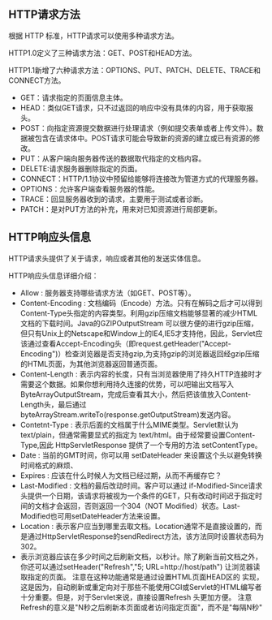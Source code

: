 ## HTTP请求方法 ##

根据 HTTP 标准，HTTP请求可以使用多种请求方法。

HTTP1.0定义了三种请求方法：GET、POST和HEAD方法。

HTTP1.1新增了六种请求方法：OPTIONS、PUT、PATCH、DELETE、TRACE和CONNECT方法。

- GET：请求指定的页面信息主体。
- HEAD：类似GET请求，只不过返回的响应中没有具体的内容，用于获取报头。
- POST：向指定资源提交数据进行处理请求（例如提交表单或者上传文件）。数据被包含在请求体中。POST请求可能会导致新的资源的建立或已有资源的修改。
- PUT：从客户端向服务器传送的数据取代指定的文档内容。
- DELETE:请求服务器删除指定的页面。
- CONNECT：HTTP/1.1协议中预留给能够将连接改为管道方式的代理服务器。
- OPTIONS：允许客户端查看服务器的性能。
- TRACE：回显服务器收到的请求，主要用于测试或者诊断。
- PATCH：是对PUT方法的补充，用来对已知资源进行局部更新。


## HTTP响应头信息 ##

HTTP请求头提供了关于请求，响应或者其他的发送实体信息。

HTTP响应头信息详细介绍：

- Allow : 服务器支持哪些请求方法（如GET、POST等）。
- Content-Encoding : 文档编码（Encode）方法。只有在解码之后才可以得到Content-Type头指定的内容类型。利用gzip压缩文档能够显著的减少HTML文档的下载时间。Java的GZIPOutputStream 可以很方便的进行gzip压缩，但只有Unix上的Netscape和Window上的IE4,IE5才支持他，因此，Servlet应该通过查看Accept-Encoding头（即request.getHeader("Accept-Encoding")）检查浏览器是否支持gzip,为支持gzip的浏览器返回经gzip压缩的HTML页面，为其他浏览器返回普通页面。
- Content-Length : 表示内容的长度，只有当浏览器使用了持久HTTP连接时才需要这个数据。如果你想利用持久连接的优势，可以吧输出文档写入ByteArrayOutputStream，完成后查看其大小，然后把该值放入Content-Length头，最后通过byteArrayStream.writeTo(response.getOutputStream)发送内容。
- Contetnt-Type : 表示后面的文档属于什么MIME类型。Servlet默认为text/plain，但通常需要显式的指定为 text/html。由于经常要设置Content-Type,因此 HttpServletResponse 提供了一个专用的方法 setContentType。
- Date : 当前的GMT时间，你可以用 setDateHeader 来设置这个头以避免转换时间格式的麻烦、
- Expires : 应该在什么时候人为文档已经过期，从而不再缓存它？
- Last-Modified : 文档的最后改动时间。客户可以通过 if-Modified-Since请求头提供一个日期，该请求将被视为一个条件的GET，只有改动时间迟于指定时间的文档才会返回，否则返回一个304（NOT Modified）状态。Last-Modified也可用setDateHeader方法来设置。
- Location : 表示客户应当到哪里去取文档。Location通常不是直接设置的，而是通过HttpServletResponse的sendRedirect方法，该方法同时设置状态码为 302。
- 表示浏览器应该在多少时间之后刷新文档，以秒计。除了刷新当前文档之外，你还可以通过setHeader("Refresh","5; URL=http://host/path") 让浏览器读取指定的页面。  注意在这种功能通常是通过设置HTML页面HEAD区的<META HTTP-EQUIV="Refresh" CONTENT="5;URL=http://host/path"> 实现，这是因为，自动刷新或重定向对于那些不能使用CGI或Servlet的HTML编写者十分重要。但是，对于Servlet来说，直接设置Refresh 头更加方便。   注意Refresh的意义是"N秒之后刷新本页面或者访问指定页面"，而不是"每隔N秒"


